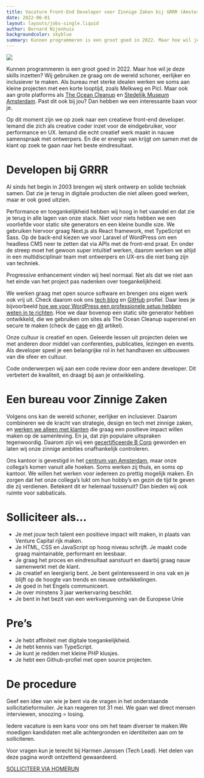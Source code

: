 ```yaml
---
title: Vacature Front-End Developer voor Zinnige Zaken bij GRRR (Amsterdam)
date: 2022-06-01
layout: layouts/jobs-single.liquid
author: Bernard Nijenhuis
backgroundcolor: skyblue
summary: Kunnen programmeren is een groot goed in 2022. Maar hoe wil je deze skills inzetten? Wij gebruiken ze graag om de wereld schoner, eerlijker en inclusiever te maken. Als bureau met sterke idealen werken we soms aan kleine projecten met een korte looptijd, zoals Melkweg en Picl. Maar ook aan grote platforms als The Ocean Cleanup en Stedelijk Museum Amsterdam. Past dit ook bij jou? Dan hebben we een interessante baan voor je.
---
```

![](https://fronteers.nl/_img/werkgevers/grrr-2.png)

Kunnen programmeren is een groot goed in 2022. Maar hoe wil je deze skills inzetten? Wij gebruiken ze graag om de wereld schoner, eerlijker en inclusiever te maken. Als bureau met sterke idealen werken we soms aan kleine projecten met een korte looptijd, zoals Melkweg en Picl. Maar ook aan grote platforms als [The Ocean Cleanup](https://grrr.nl/projecten/the-ocean-cleanup-boyan-slat/) en [Stedelijk Museum Amsterdam](https://grrr.nl/projecten/stedelijk-museum/). Past dit ook bij jou? Dan hebben we een interessante baan voor je.

Op dit moment zijn we op zoek naar een creatieve front-end developer. Iemand die zich als creative coder inzet voor de eindgebruiker, voor performance en UX. Iemand die echt creatief werk maakt in nauwe samenspraak met ontwerpers. En die er energie van krijgt om samen met de klant op zoek te gaan naar het beste eindresultaat.

# Developen bij GRRR

Al sinds het begin in 2003 brengen wij sterk ontwerp en solide techniek samen. Dat zie je terug in digitale producten die niet alleen goed werken, maar er ook goed uitzien.

Performance en toegankelijkheid hebben wij hoog in het vaandel en dat zie je terug in alle lagen van onze stack. Niet voor niets hebben we een voorliefde voor static site generators en een kleine bundle size. We gebruiken hiervoor graag Next.js als React framework, met TypeScript en Sass. Op de back-end kiezen we voor Laravel of WordPress om een headless CMS neer te zetten dat via APIs met de front-end praat. En onder de streep moet het gewoon super intuïtief werken, daarom werken we altijd in een multidisciplinair team met ontwerpers en UX-ers die niet bang zijn van techniek.

Progressive enhancement vinden wij heel normaal. Net als dat we niet aan het einde van het project pas nadenken over toegankelijkheid.

We werken graag met open source software en brengen ons eigen werk ook vrij uit. Check daarom ook ons [tech blog](https://grrr.tech/) en [GitHub](https://github.com/grrr-amsterdam) profiel. Daar lees je bijvoorbeeld [hoe we voor WordPress een professionele setup hebben weten in te richten](https://grrr.tech/posts/2019/wordpress-scaffold-and-boilerplate-for-professional-developers/). Hoe we daar bovenop een static site generator hebben ontwikkeld, die we gebruiken om sites als The Ocean Cleanup supersnel en secure te maken (check de [case](https://grrr.tech/posts/2019/case-study-serverless-architecture-for-the-ocean-cleanup/) en [dit](https://www.webbyawards.com/crafted-with-code/the-ocean-cleanup/) artikel).

Onze cultuur is creatief en open. Geleerde lessen uit projecten delen we met anderen door middel van conferenties, publicaties, lezingen en events. Als developer speel je een belangrijke rol in het handhaven en uitbouwen van die sfeer en cultuur.

Code onderwerpen wij aan een code review door een andere developer. Dit verbetert de kwaliteit, en draagt bij aan je ontwikkeling.

# Een bureau voor Zinnige Zaken

Volgens ons kan de wereld schoner, eerlijker en inclusiever. Daarom combineren we de kracht van strategie, design en tech met zinnige zaken, en [werken we alleen met klanten](https://grrr.nl/projecten/) die graag een positieve impact willen maken op de samenleving. En ja, dat zijn populaire uitspraken tegenwoordig. Daarom zijn wij een [gecertificeerde B Corp](https://grrr.nl/b-corp/) geworden en laten wij onze zinnige ambities onafhankelijk controleren.

Ons kantoor is gevestigd in het [centrum van Amsterdam](https://goo.gl/maps/aGgBV8ujrEUfVPfm6), maar onze collega’s komen vanuit alle hoeken. Soms werken zij thuis, en soms op kantoor. We willen het werken voor iedereen zo prettig mogelijk maken. En zorgen dat het onze collega’s lukt om hun hobby’s en gezin de tijd te geven die zij verdienen. Betekent dit er helemaal tussenuit? Dan bieden wij ook ruimte voor sabbaticals.

# Solliciteer als...

* Je met jouw tech talent een positieve impact wilt maken, in plaats van Venture Capital rijk maken.
* Je HTML, CSS en JavaScript op hoog niveau schrijft. Je maakt code graag maintainable, performant en leesbaar.
* Je graag het proces en eindresultaat aanstuurt en daarbij graag nauw samenwerkt met de klant.
* Je creatief en leergierig bent. Je bent geïnteresseerd in ons vak en je blijft op de hoogte van trends en nieuwe ontwikkelingen.
* Je goed in het Engels communiceert.
* Je over minstens 3 jaar werkervaring beschikt.
* Je bent in het bezit van een werkvergunning van de Europese Unie

# Pre’s

* Je hebt affiniteit met digitale toegankelijkheid.
* Je hebt kennis van TypeScript.
* Je kunt je redden met kleine PHP klusjes.
* Je hebt een Github-profiel met open source projecten.

# De procedure

Geef een idee van wie je bent via de vragen in het onderstaande sollicitatieformulier. Je kan reageren tot 31 mei. We gaan wel direct mensen interviewen, snoozing = losing.

Iedere vacature is een kans voor ons om het team diverser te maken.We moedigen kandidaten met alle achtergronden en identiteiten aan om te solliciteren.

Voor vragen kun je terecht bij Harmen Janssen (Tech Lead). Het delen van deze pagina wordt ontzettend gewaardeerd.

[SOLLICITEER VIA HOMERUN](https://grrr.homerun.co/front-end-developer/nl/apply?&step=1)